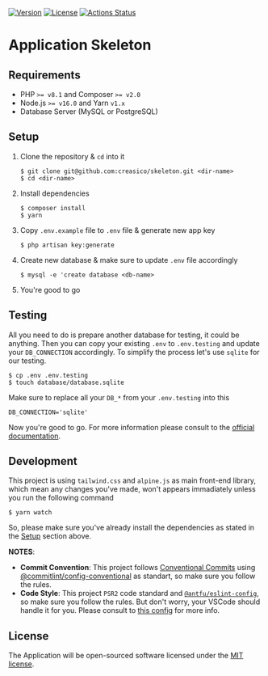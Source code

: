 [![Version](https://img.shields.io/packagist/v/creasi/laravel-project?style=flat-square)](https://packagist.org/packages/creasi/laravel-project)
[![License](https://img.shields.io/packagist/l/creasi/laravel-project?style=flat-square)](https://github.com/creasico/laravel-project/blob/master/LICENSE)
[![Actions Status](https://img.shields.io/github/workflow/status/creasico/laravel-project/Code%20Quality/master?style=flat-square&logo=github-actions)](https://github.com/creasico/laravel-project/actions)

# Application Skeleton

## Requirements

- PHP `>= v8.1` and Composer `>= v2.0`
- Node.js `>= v16.0` and Yarn `v1.x`
- Database Server (MySQL or PostgreSQL)

## Setup

1. Clone the repository & `cd` into it
   ```shell
   $ git clone git@github.com:creasico/skeleton.git <dir-name>
   $ cd <dir-name>
   ```
2. Install dependencies
   ```shell
   $ composer install
   $ yarn
   ```
3. Copy `.env.example` file to `.env` file & generate new app key
   ```shell
   $ php artisan key:generate
   ```
4. Create new database & make sure to update `.env` file accordingly
   ```shell
   $ mysql -e 'create database <db-name>
   ```
5. You're good to go

## Testing

All you need to do is prepare another database for testing, it could be anything. Then you can copy your existing `.env` to `.env.testing` and update your `DB_CONNECTION` accordingly. To simplify the process let's use `sqlite` for our testing.

```shell
$ cp .env .env.testing
$ touch database/database.sqlite
```

Make sure to replace all your `DB_*` from your `.env.testing` into this

```shell
DB_CONNECTION='sqlite'
```

Now you're good to go. For more information please consult to the [official documentation](https://laravel.com/docs/9.x/testing#environment).

## Development

This project is using `tailwind.css` and `alpine.js` as main front-end library, which mean any changes you've made, won't appears immadiately unless you run the following command
```shell
$ yarn watch
```

So, please make sure you've already install the dependencies as stated in the [Setup](#setup) section above.

**NOTES**:
- **Commit Convention**: This project follows [Conventional Commits](https://www.conventionalcommits.org/en/v1.0.0/) using [@commitlint/config-conventional](https://github.com/conventional-changelog/commitlint/tree/master/@commitlint/config-conventional) as standart, so make sure you follow the rules.
- **Code Style**: This project `PSR2` code standard and [`@antfu/eslint-config`](https://github.com/antfu/eslint-config), so make sure you follow the rules. But don't worry, your VSCode should handle it for you. Please consult to [this config](.vscode/settings.json) for more info.

## License

The Application will be open-sourced software licensed under the [MIT license](https://opensource.org/licenses/MIT).
